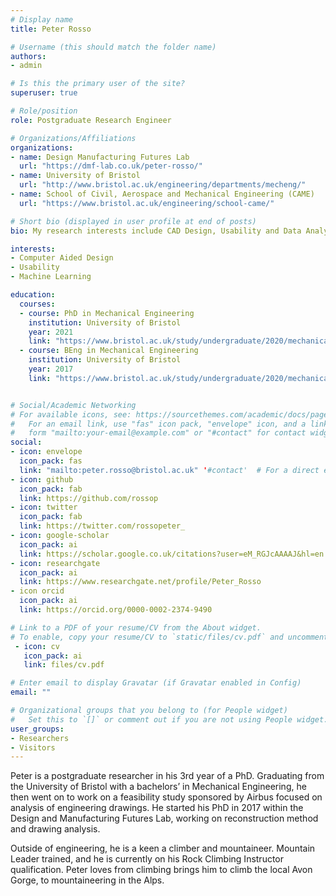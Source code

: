 ```yaml
---
# Display name
title: Peter Rosso

# Username (this should match the folder name)
authors:
- admin

# Is this the primary user of the site?
superuser: true

# Role/position
role: Postgraduate Research Engineer

# Organizations/Affiliations
organizations:
- name: Design Manufacturing Futures Lab
  url: "https://dmf-lab.co.uk/peter-rosso/"
- name: University of Bristol
  url: "http://www.bristol.ac.uk/engineering/departments/mecheng/"
- name: School of Civil, Aerospace and Mechanical Engineering (CAME)
  url: "https://www.bristol.ac.uk/engineering/school-came/"

# Short bio (displayed in user profile at end of posts)
bio: My research interests include CAD Design, Usability and Data Analysis

interests:
- Computer Aided Design
- Usability
- Machine Learning

education:
  courses:
  - course: PhD in Mechanical Engineering
    institution: University of Bristol
    year: 2021
    link: "https://www.bristol.ac.uk/study/undergraduate/2020/mechanical-engineering/beng-mech-eng/"
  - course: BEng in Mechanical Engineering
    institution: University of Bristol
    year: 2017
    link: "https://www.bristol.ac.uk/study/undergraduate/2020/mechanical-engineering/beng-mech-eng/"


# Social/Academic Networking
# For available icons, see: https://sourcethemes.com/academic/docs/page-builder/#icons
#   For an email link, use "fas" icon pack, "envelope" icon, and a link in the
#   form "mailto:your-email@example.com" or "#contact" for contact widget.
social:
- icon: envelope
  icon_pack: fas
  link: "mailto:peter.rosso@bristol.ac.uk" '#contact'  # For a direct email link, use "mailto:test@example.org".
- icon: github
  icon_pack: fab
  link: https://github.com/rossop
- icon: twitter
  icon_pack: fab
  link: https://twitter.com/rossopeter_
- icon: google-scholar
  icon_pack: ai
  link: https://scholar.google.co.uk/citations?user=eM_RGJcAAAAJ&hl=en
- icon: researchgate
  icon_pack: ai
  link: https://www.researchgate.net/profile/Peter_Rosso
- icon orcid
  icon_pack: ai
  link: https://orcid.org/0000-0002-2374-9490

# Link to a PDF of your resume/CV from the About widget.
# To enable, copy your resume/CV to `static/files/cv.pdf` and uncomment the lines below.
 - icon: cv
   icon_pack: ai
   link: files/cv.pdf

# Enter email to display Gravatar (if Gravatar enabled in Config)
email: ""

# Organizational groups that you belong to (for People widget)
#   Set this to `[]` or comment out if you are not using People widget.
user_groups:
- Researchers
- Visitors
---
```


Peter is a postgraduate researcher in his 3rd year of a PhD.
Graduating from the University of Bristol with a bachelors’ in Mechanical Engineering, he then went on to work on a feasibility study sponsored by Airbus focused on analysis of engineering drawings. He started his PhD in 2017 within the Design and Manufacturing Futures Lab, working on reconstruction method and drawing analysis.

Outside of engineering, he is a keen a climber and mountaineer. Mountain Leader trained, and he is currently on his Rock Climbing Instructor qualification. Peter loves from climbing brings him to climb the local Avon Gorge, to mountaineering in the Alps.